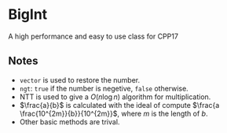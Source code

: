 # BigInt

A high performance and easy to use class for CPP17


## Notes

- `vector` is used to restore the number. 
- `ngt`: `true` if the number is negetive, `false` otherwise.
- NTT is used to give a $O(n \log n)$ algorithm for multiplication.
- $\frac{a}{b}$ is calculated with the ideal of compute $\frac{a \frac{10^{2m}}{b}}{10^{2m}}$, where $m$ is the length of $b$.
- Other basic methods are trival.
